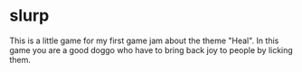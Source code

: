 # slurp

This is a little game for my first game jam about the theme "Heal".
In this game you are a good doggo who have to bring back joy to people by licking them.

